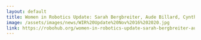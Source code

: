 ```yaml
---
layout: default
title: Women in Robotics Update: Sarah Bergbreiter, Aude Billard, Cynthia Breazeal
image: /assets/images/news/WIR%20Update%20Nov%2016%202020.jpg
link: https://robohub.org/women-in-robotics-update-sarah-bergbreiter-aude-billard-cynthia-breazeal/
---
```

